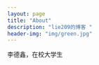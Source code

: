 ```yaml
---
layout: page
title: "About"
description: "lie209的博客 " 
header-img: "img/green.jpg"
---
```


李德鑫，在校大学生






